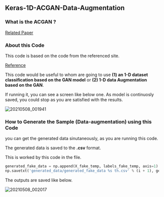 ## Keras-1D-ACGAN-Data-Augmentation

### What is the ACGAN ?

[Related Paper](https://arxiv.org/abs/1610.09585)



### About this Code

This code is based on the code from the referenced site.

[Reference](https://machinelearningmastery.com/how-to-develop-an-auxiliary-classifier-gan-ac-gan-from-scratch-with-keras/)

This code would be useful to whom are going to use **(1) an 1-D dataset classification based on the GAN model** or  **(2) 1-D data Augmentation based on the GAN**.

If running it, you can see a screen like below one. As model is continuosly saved, you could stop as you are satisfied with the results.

![20210508_001941](https://user-images.githubusercontent.com/71545160/117471911-4c4b7900-af93-11eb-8d91-48349d8ec8f4.png)


### How to Generate the Sample (Data-augmentation) using this Code

you can get the generated data sinutaneously, as you are running this code.

The generated data is saved to the **.csv** format.

This is worked by this code in the file.
```python
generated_fake_data = np.append(X_fake_temp, labels_fake_temp, axis=1)
np.savetxt('generated_data/generated_fake_data %s th.csv' % (i + 1), generated_fake_data, delimiter=",")
```

The outputs are saved like below.

![20210508_002017](https://user-images.githubusercontent.com/71545160/117471925-4f466980-af93-11eb-834a-66af833d8717.png)
